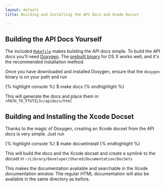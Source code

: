```yaml
---
layout: default
title: Building and Installing the API Docs and Xcode Docset

---
```


Building the API Docs Yourself
------------------------------

The included [`Makefile`](http://github.com/neror/ftutils/blob/master/Makefile "Makefile at master from neror's ftutils - GitHub") makes building the API docs simple. To build the API docs you'll need [Doxygen](http://www.stack.nl/~dimitri/doxygen/ "Doxygen"). The [prebuilt binary](http://www.stack.nl/~dimitri/doxygen/download.html#latestsrc "Doxygen") for OS X works well, and it's the recommended installation method.

Once you have downloaded and installed Doxygen, ensure that the `doxygen` binary is on your path and run

{% highlight console %}
$ make docs
{% endhighlight %}
    
This will generate the docs and place them in `<PATH_TO_FTUTILS>/apidocs/html`

Building and Installing the Xcode Docset
----------------------------------------

Thanks to the magic of Doxygen, creating an Xcode docset from the API docs is very simple. Just run

{% highlight console %}
$ make docsetinstall
{% endhighlight %}

This will build the docs and the Xcode docset and create a symlink to the docset in `~/Library/Developer/Shared/Documentation/DocSets`
    
This makes the documentation available and searchable in the Xcode documentation window. The regular HTML documentation will also be available in the same directory as before.
